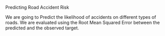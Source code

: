 Predicting Road Accident Risk


We are going to Predict the likelihood of accidents on different types of roads. 
We are evaluated using the Root Mean Squared Error between the predicted and the observed target.




